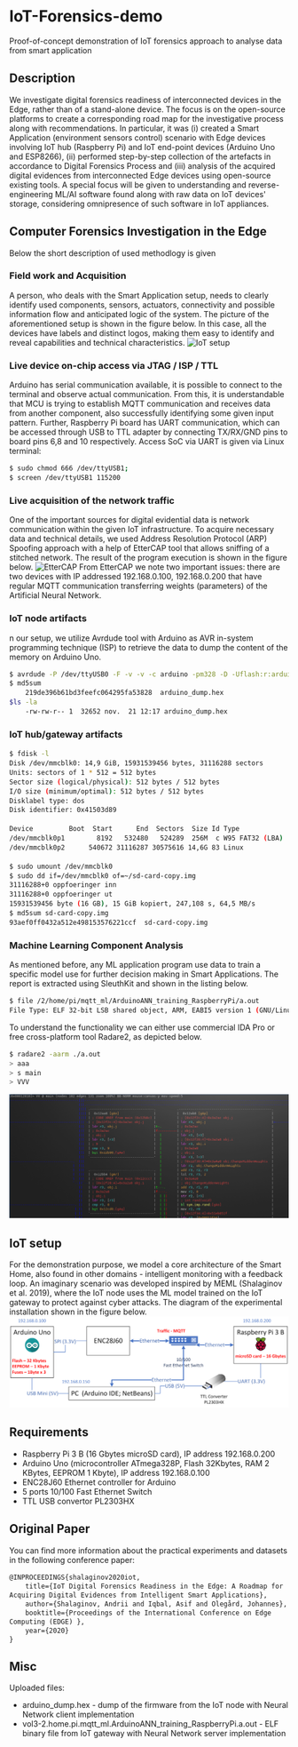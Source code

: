 # IoT-Forensics-demo
Proof-of-concept demonstration of IoT forensics approach to analyse data from smart application

## Description
We investigate digital forensics readiness of interconnected devices in the Edge, rather than of a stand-alone device. The focus is on the open-source platforms to create a corresponding road map for the investigative process along with recommendations. In particular, it was (i) created a Smart Application (environment sensors control) scenario with Edge devices involving IoT hub (Raspberry Pi) and IoT end-point devices (Arduino Uno and ESP8266), (ii) performed step-by-step collection of the artefacts in accordance to Digital Forensics Process and (iii) analysis of the acquired digital evidences from interconnected Edge devices using open-source existing tools. A special focus will be given to understanding and reverse-engineering ML/AI software found along with raw data on IoT devices' storage, considering omnipresence of such software in IoT appliances. 


## Computer Forensics Investigation in the Edge 
Below the short description of used methodlogy is given

### Field work and Acquisition
A person, who deals with the Smart Application setup, needs to clearly identify used components, sensors, actuators, connectivity and possible information flow and anticipated logic of the system. The picture of the aforementioned setup is shown in the figure below. In this case, all the devices have labels and distinct logos, making them easy to identify and reveal capabilities and technical characteristics.
![IoT setup](photo.jpg)

### Live device on-chip access via JTAG / ISP / TTL
Arduino has serial communication available, it is possible to connect to the terminal and observe actual communication. From this, it is understandable that MCU is trying to establish MQTT communication and receives data from another component, also successfully identifying some given input pattern. Further, Raspberry Pi board has UART communication, which can be accessed through USB to TTL adapter by connecting TX/RX/GND pins to board pins 6,8 and 10 respectively. Access SoC via UART is given via Linux terminal: 
```bash
$ sudo chmod 666 /dev/ttyUSB1; 
$ screen /dev/ttyUSB1 115200
```

### Live acquisition of the network traffic
One of the important sources for digital evidential data is network communication within the given IoT infrastructure. To acquire necessary data and technical details, we used Address Resolution Protocol (ARP) Spoofing approach with a help of EtterCAP tool that allows sniffing of a stitched network. The result of the program execution is shown in the figure below.
![EtterCAP](photo.jpg)
From EtterCAP we note two important issues: there are two devices with IP addressed 192.168.0.100, 192.168.0.200 that have regular MQTT communication transferring weights (parameters) of the Artificial Neural Network.


### IoT node artifacts
n our setup, we utilize Avrdude tool with Arduino as AVR  in-system programming technique (ISP) to retrieve the data to dump the content of the memory on Arduino Uno.
```bash 
$ avrdude -P /dev/ttyUSB0 -F -v -v -c arduino -pm328 -D -Uflash:r:arduino_dump.hex:r
$ md5sum
	219de396b61bd3feefc064295fa53828  arduino_dump.hex
$ls -la
	-rw-rw-r-- 1  32652 nov.  21 12:17 arduino_dump.hex
```

### IoT hub/gateway artifacts
```bash
$ fdisk -l
Disk /dev/mmcblk0: 14,9 GiB, 15931539456 bytes, 31116288 sectors
Units: sectors of 1 * 512 = 512 bytes
Sector size (logical/physical): 512 bytes / 512 bytes
I/O size (minimum/optimal): 512 bytes / 512 bytes
Disklabel type: dos
Disk identifier: 0x41503d89

Device         Boot  Start      End  Sectors  Size Id Type
/dev/mmcblk0p1        8192   532480   524289  256M  c W95 FAT32 (LBA)
/dev/mmcblk0p2      540672 31116287 30575616 14,6G 83 Linux

$ sudo umount /dev/mmcblk0
$ sudo dd if=/dev/mmcblk0 of=~/sd-card-copy.img
31116288+0 oppfoeringer inn
31116288+0 oppfoeringer ut
15931539456 byte (16 GB), 15 GiB kopiert, 247,108 s, 64,5 MB/s
$ md5sum sd-card-copy.img
93aef0ff0432a512e498153576221ccf  sd-card-copy.img
```

### Machine Learning Component Analysis
As mentioned before, any ML application program use data to train a specific model use for further decision making in Smart Applications. The report is extracted using SleuthKit and shown in the listing below.

```bash 
$ file /2/home/pi/mqtt_ml/ArduinoANN_training_RaspberryPi/a.out
File Type: ELF 32-bit LSB shared object, ARM, EABI5 version 1 (GNU/Linux), dynamically linked, interpreter /lib/ld-, for GNU/Linux 3.2.0, BuildID[sha1]=d70d380be66d6e2b6544802dd745707db2834430, not stripped
```
To understand the functionality we can either use commercial IDA Pro or free cross-platform tool Radare2, as depicted below.

```bash
$ radare2 -aarm ./a.out
> aaa
> s main
> VVV
```
![Radare2 reverse-enginering of the binary file](radare.png)

 
## IoT setup 
For the demonstration purpose, we model a core architecture of the Smart Home, also found in other domains - intelligent monitoring with a feedback loop. An imaginary scenario was developed inspired by MEML (Shalaginov et al. 2019), where the IoT node uses the ML model trained on the IoT gateway to protect against cyber attacks. The diagram of the experimental installation shown in the figure below.
![Experimental Setup](setup.png)

## Requirements
- Raspberry Pi 3 B (16 Gbytes microSD card), IP address 192.168.0.200
- Arduino Uno (microcontroller ATmega328P, Flash 32Kbytes, RAM 2 KBytes, EEPROM 1 Kbyte), IP address 192.168.0.100
- ENC28J60 Ethernet controller for Arduino
- 5 ports 10/100 Fast Ethernet Switch
- TTL USB convertor PL2303HX 


## Original Paper
You can find more information about the practical experiments and datasets in the following conference paper:

	@INPROCEEDINGS{shalaginov2020iot,
		title={IoT Digital Forensics Readiness in the Edge: A Roadmap for Acquiring Digital Evidences from Intelligent Smart Applications},
		author={Shalaginov, Andrii and Iqbal, Asif and Olegård, Johannes},
		booktitle={Proceedings of the International Conference on Edge Computing (EDGE) },
		year={2020}
	}

## Misc
Uploaded files:
- arduino_dump.hex - dump of the firmware from the IoT node with Neural Network client implementation
- vol3-2.home.pi.mqtt_ml.ArduinoANN_training_RaspberryPi.a.out - ELF binary file from IoT gateway with Neural Network server implementation
